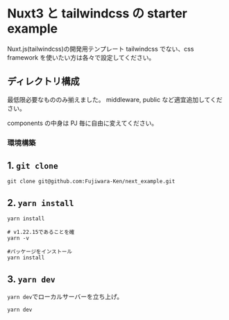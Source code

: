 # Nuxt3 と tailwindcss の starter example

Nuxt.js(tailwindcss)の開発用テンプレート
tailwindcss でない、css framework を使いたい方は各々で設定してください。

## ディレクトリ構成

最低限必要なもののみ揃えました。
middleware, public など適宜追加してください。

components の中身は PJ 毎に自由に変えてください。

### 環境構築

## 1. `git clone`

```shell
git clone git@github.com:Fujiwara-Ken/next_example.git
```

## 2. `yarn install`

`yarn install`

```shell
# v1.22.15であることを確
yarn -v

#パッケージをインストール
yarn install
```

## 3. `yarn dev`

`yarn dev`でローカルサーバーを立ち上げ。

```shell
yarn dev
```
